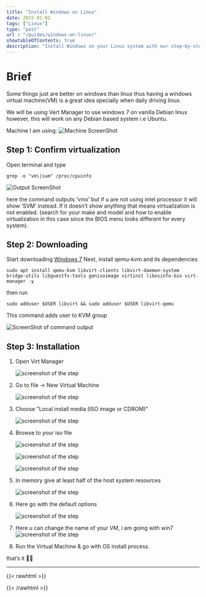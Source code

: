 ```yaml
---
title: "Install Windows on Linux"
date: 2022-01-02
tags: ["Linux"]
type: "post"
url : "/guides/windows-on-linux/"
showtableOfContents: true
description: "Install Windows on your Linux system with our step-by-step guide. Learn how to use virtualization software and run Windows applications seamlessly on Linux."
---
```


# Brief

Some things just are better on windows than linux thus having a windows virtual machine(VM) is a great idea specially when daily driving linux.

We will be using Vert Manager to use windows 7 on vanilla Debian linux however, this will work on any Debian based system i.e Ubuntu.

Machine I am using:
![Machine ScreenShot](/img/guides/2022/windows7onlinux/machine-windows7Linux.png)

## Step 1: Confirm virtualization

Open terminal and type 
```
grep -o "vm\|sum" /proc/cpuinfo
```

![Output ScreenShot](/img/guides/2022/windows7onlinux/virtualization-confirmation.png)

here the command outputs ‘vmx’ but if u are not using intel processor it will show ‘SVM’ instead. If it doesn’t show anything that means virtualization is not enabled. (search for your make and model and how to enable virtualization in this case since the BIOS menu looks different for every system).

## Step 2: Downloading

Start downloading [Windows 7](https://bit.ly/2R8XFXO)
Next, install qemu-kvm and its dependencies
```
sudo apt install qemu-kvm libvirt-clients libvirt-daemon-system bridge-utils libguestfs-tools genisoimage virtinst libosinfo-bin virt-manager -y
```
then run
```
sudo adduser $USER libvirt && sudo adduser $USER libvirt-qemu
```
This command adds user to KVM group

![ScreenShot of command output](/img/guides/2022/windows7onlinux/KVM-group.png)

## Step 3: Installation

1. Open Virt Manager

    ![screenshot of the step](/img/guides/2022/windows7onlinux/installing1.png)
2. Go to file -> New Virtual Machine

    ![screenshot of the step](/img/guides/2022/windows7onlinux/installing2.png)
3. Choose "Local install media (ISO image or CDROM)"

    ![screenshot of the step](/img/guides/2022/windows7onlinux/installing3.png)
4. Browse to your iso file

    ![screenshot of the step](/img/guides/2022/windows7onlinux/installing4.png)

    ![screenshot of the step](/img/guides/2022/windows7onlinux/installing5.png)

    ![screenshot of the step](/img/guides/2022/windows7onlinux/installing6.png)

5. In memory give at least half of the host system resources

    ![screenshot of the step](/img/guides/2022/windows7onlinux/installing7.png)
6. Here go with the default options

    ![screenshot of the step](/img/guides/2022/windows7onlinux/installing8.png)

7. Here u can change the name of your VM, i am going with win7
    ![screenshot of the step](/img/guides/2022/windows7onlinux/installing9.png)
    
8. Run the Virtual Machine & go with OS install process.

that’s it ✌🏽

-------------------------------------------------------------
{{< rawhtml >}} 
 
{{< /rawhtml >}}
